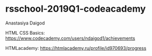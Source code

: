 # rsschool-2019Q1-codeacademy

Anastasiya Daigod

HTML CSS Basics: https://www.codecademy.com/users/ndaigod1/achievements

HTMLacademy: https://htmlacademy.ru/profile/id970693/progress